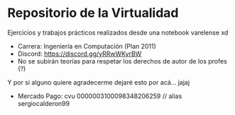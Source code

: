 # Repositorio de la Virtualidad
Ejercicios y trabajos prácticos realizados desde una notebook varelense xd

* Carrera: Ingeniería en Computación (Plan 2011)
* Discord: https://discord.gg/yRRwWKyrBW
* No se subirán teorías para respetar los derechos de autor de los profes (?)


Y por si alguno quiere agradecerme dejaré esto por acá... jajaj

* Mercado Pago: cvu 0000003100098348206259 // alias sergiocalderon99
